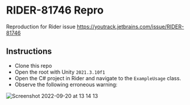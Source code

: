 # RIDER-81746 Repro
Reproduction for Rider issue https://youtrack.jetbrains.com/issue/RIDER-81746

## Instructions

* Clone this repo
* Open the root with Unity `2021.3.10f1`
* Open the C# project in Rider and navigate to the `ExampleUsage` class.
* Observe the following erroneous warning:

![Screenshot 2022-09-20 at 13 14 13](https://user-images.githubusercontent.com/963368/191166045-6c4ee098-98e8-42cc-bd65-f0f1d1e0d25b.png)
